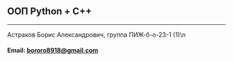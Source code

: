 ## ООП Python + C++
-------------
Астраков Борис Александрович, группа ПИЖ-б-о-23-1 (1)\n
#### Email: bororo8918@gmail.com
